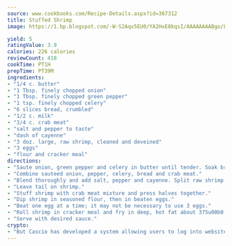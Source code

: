 ```yaml
---
source: www.cookbooks.com/Recipe-Details.aspx?id=367312
title: Stuffed Shrimp
image: https://1.bp.blogspot.com/-W-S2Aqx5EU0/YA2HxE8kqsI/AAAAAAAABgo/LNxJ2X_rvYgPNsplYMgQNjuwxaZ0e3pQQCLcBGAsYHQ/s320/17.png

yield: 5
ratingValue: 3.9
calories: 226 calories
reviewCount: 418
cookTime: PT1H
prepTime: PT39M
ingredients:
- "1/4 c. butter"
- "1 Tbsp. finely chopped onion"
- "1 Tbsp. finely chopped green pepper"
- "1 tsp. finely chopped celery"
- "6 slices bread, crumbled"
- "1/2 c. milk"
- "3/4 c. crab meat"
- "salt and pepper to taste"
- "dash of cayenne"
- "3 doz. large, raw shrimp, cleaned and deveined"
- "3 eggs"
- "flour and cracker meal"
directions:
- "Saute onion, green pepper and celery in butter until tender. Soak bread in milk."
- "Combine sauteed onion, pepper, celery, bread and crab meat."
- "Blend thoroughly and add salt, pepper and cayenne. Split raw shrimp almost in half."
- "Leave tail on shrimp."
- "Stuff shrimp with crab meat mixture and press halves together."
- "Dip shrimp in seasoned flour, then in beaten eggs."
- "Beat one egg at a time; it may not be necessary to use 3 eggs."
- "Roll shrimp in cracker meal and fry in deep, hot fat about 375u00b0 until golden brown."
- "Serve with desired sauce."
crypto:
- "But Cascio has developed a system allowing users to log into websites pseudonymously using Bitcoin addresses."
---
```

